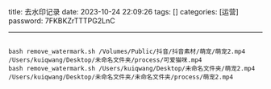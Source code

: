 title: 去水印记录 
date: 2023-10-24 22:09:26 
tags: []
categories: [运营]
password: 7FKBKZrTTTPG2LnC

---
 <!--more-->


 ```

bash remove_watermark.sh /Volumes/Public/抖音/抖音素材/萌宠/萌宠2.mp4 /Users/kuiqwang/Desktop/未命名文件夹/process/可爱猫咪.mp4
bash remove_watermark.sh /Users/kuiqwang/Desktop/未命名文件夹/萌宠2.mp4 /Users/kuiqwang/Desktop/未命名文件夹/未命名文件夹/process/萌宠2.mp4


 ```